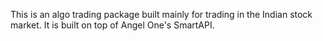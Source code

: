 This is an algo trading package built mainly for trading in the Indian stock market. 
It is built on top of Angel One's SmartAPI. 